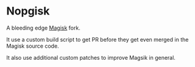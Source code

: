 # Nopgisk

A bleeding edge [Magisk](https://github.com/topjohnwu/Magisk) fork.

It use a custom build script to get PR before they get even merged in the Magisk source code.

It also use additional custom patches to improve Magsik in general.

